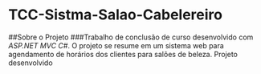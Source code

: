 # TCC-Sistma-Salao-Cabelereiro

##Sobre o Projeto
###Trabalho de conclusão de curso desenvolvido com _ASP.NET MVC C#_. O projeto se resume em um sistema web para agendamento de horários dos clientes para salões de beleza.
Projeto desenvolvido
